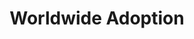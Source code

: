 ---
layout: locations
permalink: /worldwide-adoption/
title: "Worldwide Adoption"

# Organizations List
locations_orgs:
  heading: "Worldwide Locations"
  subheading: "Discover global progress in health data interoperability."
  description: |
    These countries and regions have implemented International Patient Access (IPA) using the HL7 FHIR standard, enabling cross-border health data access.

    **Submit Your Location**\
    Do you represent a health care organization, government agency, laboratory, pharmacy or payor? Learn more about [submitting your organization](https://github.com/HL7/ipa-website/blob/main/README.md#organization-listing){: target="_blank"} for listing.
  show_map: true

# Apps List
locations_apps:
  heading: "Participating Apps"
  subheading: "Health IT patient-facing apps supporting IPA standards."
  description: |
    **Submit your App**\
    Are you a developer of a patient-facing health IT app that supports HL7 FHIR International Patient Access (IPA) standards? Submit your application to be featured in our directory by understanding the requirements and filling out our [submission form](https://github.com/HL7/ipa-website/blob/main/README.md#app-listing){: target="_blank"}.

    Disclaimer: The inclusion of apps in this directory does not imply endorsement by the HL7 FHIR IPA project. Users are encouraged to research and verify the suitability of each app for their specific needs.


---
